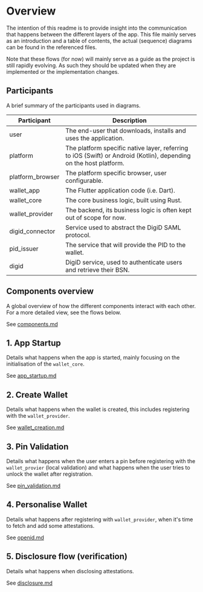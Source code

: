 # Overview

The intention of this readme is to provide insight into the communication that happens between the different layers of the app. This file mainly serves as an introduction and a table of contents, the actual (sequence) diagrams can be found in the referenced files.

Note that these flows (for now) will mainly serve as a guide as the project is still rapidly evolving. As such they should be updated when they are implemented or the implementation changes.

## Participants

A brief summary of the participants used in diagrams.

| Participant | Description                                                                                                         |
|---|-------------------------------------------------------------------------------------------------------------------------------|
| user | The end-user that downloads, installs and uses the application.                                                            |
| platform | The platform specific native layer, referring to iOS (Swift) or Android (Kotlin), depending on the host platform.      |
| platform_browser | The platform specific browser, user configurable.                                                              |
| wallet_app | The Flutter application code (i.e. Dart).                                                                            |
| wallet_core | The core business logic, built using Rust.                                                                          |
| wallet_provider | The backend, its business logic is often kept out of scope for now.                                             |
| digid_connector | Service used to abstract the DigiD SAML protocol.                                                               |
| pid_issuer | The service that will provide the PID to the wallet.                                                                 |
| digid | DigiD service, used to authenticate users and retrieve their BSN.                                                         |


## Components overview

A global overview of how the different components interact with each other. For a more detailed view, see the flows below.

See [components.md](./components.md)

## 1. App Startup

Details what happens when the app is started, mainly focusing on the initialisation of the `wallet_core`.

See [app_startup.md](./flows/app_startup.md)

## 2. Create Wallet

Details what happens when the wallet is created, this includes registering with the `wallet_provider`.

See [wallet_creation.md](./flows/wallet_creation.md)

## 3. Pin Validation

Details what happens when the user enters a pin before registering with the `wallet_provier` (local validation) and what happens when the user tries to unlock the wallet after registration.

See [pin_validation.md](./flows/pin_validation.md)

## 4. Personalise Wallet

Details what happens after registering with `wallet_provider`, when it's time to fetch and add some attestations.

See [openid.md](./flows/openid.md)

## 5. Disclosure flow (verification)

Details what happens when disclosing attestations.

See [disclosure.md](./flows/disclosure.md)
